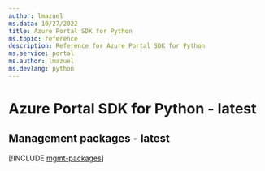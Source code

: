 ```yaml
---
author: lmazuel
ms.data: 10/27/2022
title: Azure Portal SDK for Python
ms.topic: reference
description: Reference for Azure Portal SDK for Python
ms.service: portal
ms.author: lmazuel
ms.devlang: python
---
```

# Azure Portal SDK for Python - latest

## Management packages - latest
[!INCLUDE [mgmt-packages](portal-mgmt-index.md)]